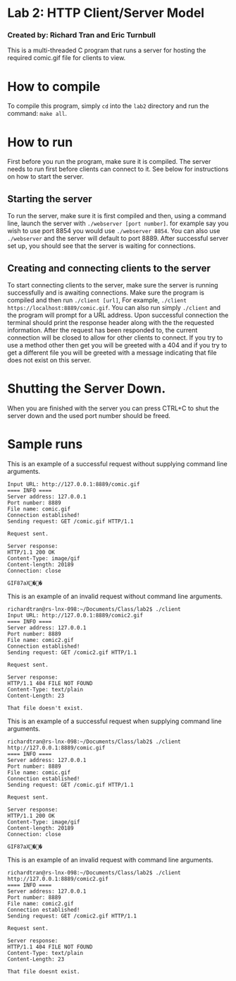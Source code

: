 # Lab 2: HTTP Client/Server Model

### Created by: Richard Tran and Eric Turnbull

This is a multi-threaded C program that runs a server for hosting the required comic.gif file for clients to view.

# How to compile

To compile this program, simply `cd` into the `lab2` directory and run the command: `make all`.

# How to run

First before you run the program, make sure it is compiled. The server needs to run first before clients can connect to it. See below for instructions on how to start the server.

## Starting the server

To run the server, make sure it is first compiled and then, using a command line, launch the server with `./webserver [port number]`. for example say you wish to use port 8854 you would use `./webserver 8854`. You can also use `./webserver` and the server will default to port 8889. After successful server set up, you should see that the server is waiting for connections.

## Creating and connecting clients to the server

To start connecting clients to the server, make sure the server is running successfully and is awaiting connections. Make sure the program is compiled and then run `./client [url]`, For example, `./client https://localhost:8889/comic.gif`. You can also run simply `./client` and the program will prompt for a URL address. Upon successful connection the terminal should print the response header along with the the requested information. After the request has been responded to, the current connection will be closed to allow for other clients to connect. If you try to use a method other then get you will be greeted with a 404 and if you try to get a different file you will be greeted with a message indicating that file does not exist on this server.

# Shutting the Server Down.

When you are finished with the server you can press CTRL+C to shut the server down and the used port number should be freed.

# Sample runs
This is an example of a successful request without supplying command line arguments.
```richardtran@rs-lnx-098:~/Documents/Class/lab2$ ./client
Input URL: http://127.0.0.1:8889/comic.gif
==== INFO ====
Server address: 127.0.0.1
Port number: 8889
File name: comic.gif
Connection established!
Sending request: GET /comic.gif HTTP/1.1

Request sent.

Server response: 
HTTP/1.1 200 OK
Content-Type: image/gif
Content-length: 20189
Connection: close

GIF87aX��
```


This is an example of an invalid request without command line arguments.
```
richardtran@rs-lnx-098:~/Documents/Class/lab2$ ./client
Input URL: http://127.0.0.1:8889/comic2.gif
==== INFO ====
Server address: 127.0.0.1
Port number: 8889
File name: comic2.gif
Connection established!
Sending request: GET /comic2.gif HTTP/1.1

Request sent.

Server response: 
HTTP/1.1 404 FILE NOT FOUND
Content-Type: text/plain
Content-Length: 23

That file doesn't exist.
```

This is an example of a successful request when supplying command line arguments.
```
richardtran@rs-lnx-098:~/Documents/Class/lab2$ ./client http://127.0.0.1:8889/comic.gif
==== INFO ====
Server address: 127.0.0.1
Port number: 8889
File name: comic.gif
Connection established!
Sending request: GET /comic.gif HTTP/1.1

Request sent.

Server response: 
HTTP/1.1 200 OK
Content-Type: image/gif
Content-length: 20189
Connection: close

GIF87aX��
```

This is an example of an invalid request with command line arguments.
```
richardtran@rs-lnx-098:~/Documents/Class/lab2$ ./client http://127.0.0.1:8889/comic2.gif
==== INFO ====
Server address: 127.0.0.1
Port number: 8889
File name: comic2.gif
Connection established!
Sending request: GET /comic2.gif HTTP/1.1

Request sent.

Server response: 
HTTP/1.1 404 FILE NOT FOUND
Content-Type: text/plain
Content-Length: 23

That file doesnt exist.
```